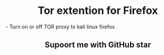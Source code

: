 <h1 align="center">
  Tor extention for Firefox
</h1>
- Turn on or off TOR proxy to kali linux firefox

<h2 align="center">Supoort me with GitHub star</h2>
